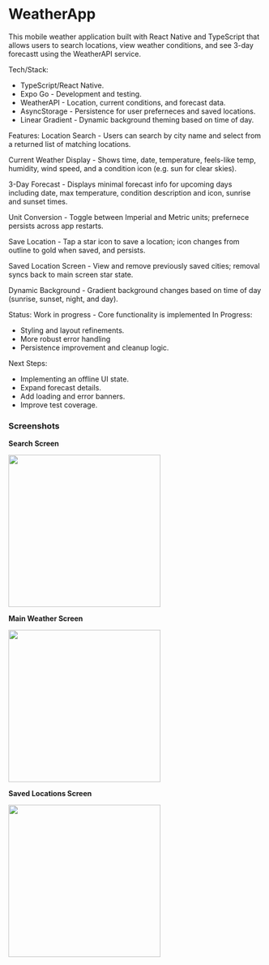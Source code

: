 # WeatherApp
This mobile weather application built with React Native and TypeScript that allows users to search locations, view weather conditions, and see 3-day forecastt using the WeatherAPI service.  

Tech/Stack:
- TypeScript/React Native.
- Expo Go - Development and testing.
- WeatherAPI - Location, current conditions, and forecast data.
- AsyncStorage - Persistence for user preferneces and saved locations.
- Linear Gradient - Dynamic background theming based on time of day.

Features: 
Location Search - Users can search by city name and select from a returned list of matching locations.

Current Weather Display - Shows time, date, temperature, feels-like temp, humidity, wind speed, and a condition icon (e.g. sun for clear skies).

3-Day Forecast - Displays minimal forecast info for upcoming days including date, max temperature, condition description and icon, sunrise and sunset times.

Unit Conversion - Toggle between Imperial and Metric units; prefernece persists across app restarts. 

Save Location - Tap a star icon to save a location; icon changes from outline to gold when saved, and persists.

Saved Location Screen - View and remove previously saved cities; removal syncs back to main screen star state.

Dynamic Background - Gradient background changes based on time of day (sunrise, sunset, night, and day).

Status: Work in progress - Core functionality is implemented
In Progress: 
- Styling and layout refinements.
- More robust error handling
- Persistence improvement and cleanup logic.

Next Steps:
- Implementing an offline UI state.
- Expand forecast details.
- Add loading and error banners.
- Improve test coverage.

### Screenshots
**Search Screen**

<img width="300" src="https://github.com/user-attachments/assets/e6ab5dc5-24fd-4ce8-b6d3-12f0ec176863" />  

**Main Weather Screen**

<img width="300" src="https://github.com/user-attachments/assets/555ffd12-dbcc-4737-aa33-d6ef3741bff9" />

**Saved Locations Screen**

<img width="300" src="https://github.com/user-attachments/assets/44010823-7952-4f0c-8bb8-9c9664a7ff89" />


